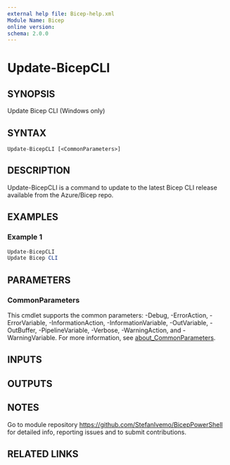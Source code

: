 ```yaml
---
external help file: Bicep-help.xml
Module Name: Bicep
online version:
schema: 2.0.0
---
```


# Update-BicepCLI

## SYNOPSIS
Update Bicep CLI (Windows only)

## SYNTAX

```
Update-BicepCLI [<CommonParameters>]
```

## DESCRIPTION
Update-BicepCLI is a command to update to the latest Bicep CLI release available from the Azure/Bicep repo.

## EXAMPLES

### Example 1
```powershell
Update-BicepCLI
Update Bicep CLI
```

## PARAMETERS

### CommonParameters
This cmdlet supports the common parameters: -Debug, -ErrorAction, -ErrorVariable, -InformationAction, -InformationVariable, -OutVariable, -OutBuffer, -PipelineVariable, -Verbose, -WarningAction, and -WarningVariable. For more information, see [about_CommonParameters](http://go.microsoft.com/fwlink/?LinkID=113216).

## INPUTS

## OUTPUTS

## NOTES
Go to module repository https://github.com/StefanIvemo/BicepPowerShell for detailed info, reporting issues and to submit contributions.

## RELATED LINKS
